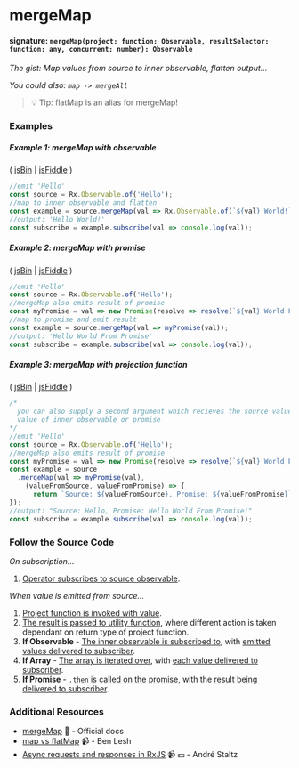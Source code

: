 # mergeMap
#### signature: `mergeMap(project: function: Observable, resultSelector: function: any, concurrent: number): Observable`
*The gist: Map values from source to inner observable, flatten output...*

*You could also: `map -> mergeAll`*

> :bulb: Tip: flatMap is an alias for mergeMap!

### Examples

##### Example 1: mergeMap with observable

( [jsBin](http://jsbin.com/mojurubana/1/edit?js,console) | [jsFiddle](https://jsfiddle.net/btroncone/41awjgda/) )

```js
//emit 'Hello'
const source = Rx.Observable.of('Hello');
//map to inner observable and flatten
const example = source.mergeMap(val => Rx.Observable.of(`${val} World!`));
//output: 'Hello World!'
const subscribe = example.subscribe(val => console.log(val));
```

##### Example 2: mergeMap with promise

( [jsBin](http://jsbin.com/vuhecorana/1/edit?js,console) | [jsFiddle](https://jsfiddle.net/btroncone/o9kxpvsv/) )

```js
//emit 'Hello'
const source = Rx.Observable.of('Hello');
//mergeMap also emits result of promise
const myPromise = val => new Promise(resolve => resolve(`${val} World From Promise!`));
//map to promise and emit result
const example = source.mergeMap(val => myPromise(val));
//output: 'Hello World From Promise'
const subscribe = example.subscribe(val => console.log(val));
```

##### Example 3: mergeMap with projection function

( [jsBin](http://jsbin.com/wajokocage/1/edit?js,console) | [jsFiddle](https://jsfiddle.net/btroncone/zu9a6vr4/) )

```js
/*
  you can also supply a second argument which recieves the source value and emitted
  value of inner observable or promise
*/
//emit 'Hello'
const source = Rx.Observable.of('Hello');
//mergeMap also emits result of promise
const myPromise = val => new Promise(resolve => resolve(`${val} World From Promise!`));
const example = source
  .mergeMap(val => myPromise(val), 
    (valueFromSource, valueFromPromise) => {
      return `Source: ${valueFromSource}, Promise: ${valueFromPromise}`;
});
//output: "Source: Hello, Promise: Hello World From Promise!"
const subscribe = example.subscribe(val => console.log(val));
```

### Follow the Source Code
*On subscription...*

1. [Operator subscribes to source observable](https://github.com/ReactiveX/rxjs/blob/master/src/operator/mergeMap.ts#L81-L84).

*When value is emitted from source...*

1. [Project function is invoked with value](https://github.com/ReactiveX/rxjs/blob/master/src/operator/mergeMap.ts#L118).
2. [The result is passed to utility function](https://github.com/ReactiveX/rxjs/blob/master/src/operator/mergeMap.ts#L124-L129), where different action is taken dependant on return type of project function.
  1. **If Observable** - [The inner observable is subscribed to](https://github.com/ReactiveX/rxjs/blob/master/src/util/subscribeToResult.ts#L27-L35), with [emitted values delivered to subscriber](https://github.com/ReactiveX/rxjs/blob/master/src/operator/mergeMap.ts#L138-L146).
  2. **If Array**  - [The array is iterated over](https://github.com/ReactiveX/rxjs/blob/master/src/util/subscribeToResult.ts#L37-L43), with [each value delivered to subscriber](https://github.com/ReactiveX/rxjs/blob/master/src/operator/mergeMap.ts#L138-L146).
  3. **If Promise** - [`.then` is called on the promise](https://github.com/ReactiveX/rxjs/blob/master/src/util/subscribeToResult.ts#L44-L53), with the [result being delivered to subscriber](https://github.com/ReactiveX/rxjs/blob/master/src/operator/mergeMap.ts#L138-L146).


### Additional Resources
* [mergeMap](http://reactivex.io/rxjs/class/es6/Observable.js~Observable.html#instance-method-mergeMap) :newspaper: - Official docs
* [map vs flatMap](https://egghead.io/lessons/rxjs-rxjs-map-vs-flatmap) :video_camera: - Ben Lesh
* [Async requests and responses in RxJS](https://egghead.io/lessons/rxjs-04-reactive-programming-async-requests-and-responses-in-rxjs) :video_camera: :dollar: - André Staltz